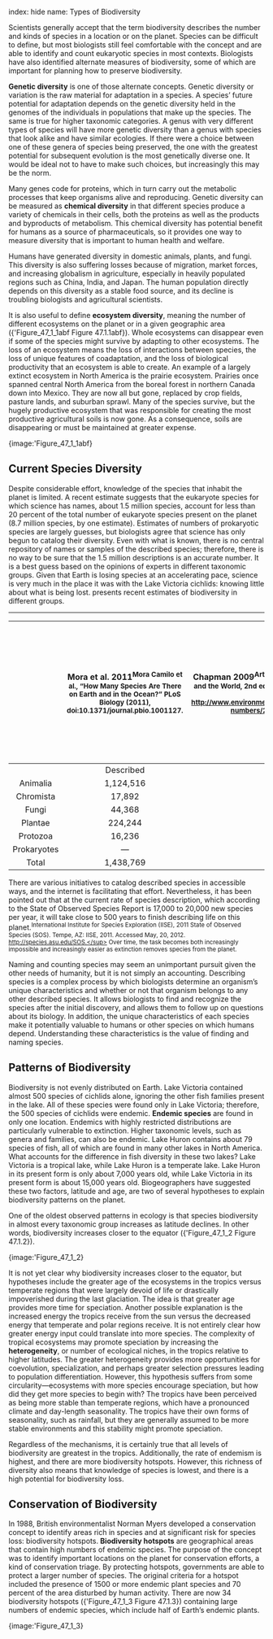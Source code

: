 index: hide
name: Types of Biodiversity

Scientists generally accept that the term biodiversity describes the number and kinds of species in a location or on the planet. Species can be difficult to define, but most biologists still feel comfortable with the concept and are able to identify and count eukaryotic species in most contexts. Biologists have also identified alternate measures of biodiversity, some of which are important for planning how to preserve biodiversity.

 **Genetic diversity** is one of those alternate concepts. Genetic diversity or variation is the raw material for adaptation in a species. A species’ future potential for adaptation depends on the genetic diversity held in the genomes of the individuals in populations that make up the species. The same is true for higher taxonomic categories. A genus with very different types of species will have more genetic diversity than a genus with species that look alike and have similar ecologies. If there were a choice between one of these genera of species being preserved, the one with the greatest potential for subsequent evolution is the most genetically diverse one. It would be ideal not to have to make such choices, but increasingly this may be the norm.

Many genes code for proteins, which in turn carry out the metabolic processes that keep organisms alive and reproducing. Genetic diversity can be measured as  **chemical diversity** in that different species produce a variety of chemicals in their cells, both the proteins as well as the products and byproducts of metabolism. This chemical diversity has potential benefit for humans as a source of pharmaceuticals, so it provides one way to measure diversity that is important to human health and welfare.

Humans have generated diversity in domestic animals, plants, and fungi. This diversity is also suffering losses because of migration, market forces, and increasing globalism in agriculture, especially in heavily populated regions such as China, India, and Japan. The human population directly depends on this diversity as a stable food source, and its decline is troubling biologists and agricultural scientists.

It is also useful to define  **ecosystem diversity**, meaning the number of different ecosystems on the planet or in a given geographic area ({'Figure_47_1_1abf Figure 47.1.1abf}). Whole ecosystems can disappear even if some of the species might survive by adapting to other ecosystems. The loss of an ecosystem means the loss of interactions between species, the loss of unique features of coadaptation, and the loss of biological productivity that an ecosystem is able to create. An example of a largely extinct ecosystem in North America is the prairie ecosystem. Prairies once spanned central North America from the boreal forest in northern Canada down into Mexico. They are now all but gone, replaced by crop fields, pasture lands, and suburban sprawl. Many of the species survive, but the hugely productive ecosystem that was responsible for creating the most productive agricultural soils is now gone. As a consequence, soils are disappearing or must be maintained at greater expense.


{image:'Figure_47_1_1abf}
        

## Current Species Diversity

Despite considerable effort, knowledge of the species that inhabit the planet is limited. A recent estimate suggests that the eukaryote species for which science has names, about 1.5 million species, account for less than 20 percent of the total number of eukaryote species present on the planet (8.7 million species, by one estimate). Estimates of numbers of prokaryotic species are largely guesses, but biologists agree that science has only begun to catalog their diversity. Even with what is known, there is no central repository of names or samples of the described species; therefore, there is no way to be sure that the 1.5 million descriptions is an accurate number. It is a best guess based on the opinions of experts in different taxonomic groups. Given that Earth is losing species at an accelerating pace, science is very much in the place it was with the Lake Victoria cichlids: knowing little about what is being lost.  presents recent estimates of biodiversity in different groups.


****

|   | Mora et al. 2011<sup>Mora Camilo et al., “How Many Species Are There on Earth and in the Ocean?” PLoS Biology (2011), doi:10.1371/journal.pbio.1001127.</sup>  | Chapman 2009<sup>Arthur D. Chapman, Numbers of Living Species in Australia and the World, 2nd ed. (Canberra, AU: Australian Biological Resources Study, 2009). http://www.environment.gov.au/biodiversity/abrs/publications/other/species-numbers/2009/pubs/nlsaw-2nd-complete.pdf.</sup>  | Groombridge & Jenkins 2002<sup>Brian Groombridge and Martin D. Jenkins. World Atlas of Biodiversity: Earth’s Living Resources in the 21st Century. Berkeley: University of California Press, 2002.</sup>  |
|:-:|:-:|:-:|:-:|
|  | Described | Predicted | Described | Predicted | Described | Predicted |
| Animalia | 1,124,516 | 9,920,000 | 1,424,153 | 6,836,330 | 1,225,500 | 10,820,000 |
| Chromista | 17,892 | 34,900 | 25,044 | 200,500 | — | — |
| Fungi | 44,368 | 616,320 | 98,998 | 1,500,000 | 72,000 | 1,500,000 |
| Plantae | 224,244 | 314,600 | 310,129 | 390,800 | 270,000 | 320,000 |
| Protozoa | 16,236 | 72,800 | 28,871 | 1,000,000 | 80,000 | 600,000 |
| Prokaryotes | — | — | 10,307 | 1,000,000 | 10,175 | — |
| Total | 1,438,769 | 10,960,000 | 1,897,502 | 10,897,630 | 1,657,675 | 13,240,000 |
    

There are various initiatives to catalog described species in accessible ways, and the internet is facilitating that effort. Nevertheless, it has been pointed out that at the current rate of species description, which according to the State of Observed Species Report is 17,000 to 20,000 new species per year, it will take close to 500 years to finish describing life on this planet.<sup>International Institute for Species Exploration (IISE), 2011 State of Observed Species (SOS). Tempe, AZ: IISE, 2011. Accessed May, 20, 2012. http://species.asu.edu/SOS.</sup> Over time, the task becomes both increasingly impossible and increasingly easier as extinction removes species from the planet.

Naming and counting species may seem an unimportant pursuit given the other needs of humanity, but it is not simply an accounting. Describing species is a complex process by which biologists determine an organism’s unique characteristics and whether or not that organism belongs to any other described species. It allows biologists to find and recognize the species after the initial discovery, and allows them to follow up on questions about its biology. In addition, the unique characteristics of each species make it potentially valuable to humans or other species on which humans depend. Understanding these characteristics is the value of finding and naming species.

## Patterns of Biodiversity

Biodiversity is not evenly distributed on Earth. Lake Victoria contained almost 500 species of cichlids alone, ignoring the other fish families present in the lake. All of these species were found only in Lake Victoria; therefore, the 500 species of cichlids were endemic.  **Endemic species** are found in only one location. Endemics with highly restricted distributions are particularly vulnerable to extinction. Higher taxonomic levels, such as genera and families, can also be endemic. Lake Huron contains about 79 species of fish, all of which are found in many other lakes in North America. What accounts for the difference in fish diversity in these two lakes? Lake Victoria is a tropical lake, while Lake Huron is a temperate lake. Lake Huron in its present form is only about 7,000 years old, while Lake Victoria in its present form is about 15,000 years old. Biogeographers have suggested these two factors, latitude and age, are two of several hypotheses to explain biodiversity patterns on the planet.

One of the oldest observed patterns in ecology is that species biodiversity in almost every taxonomic group increases as latitude declines. In other words, biodiversity increases closer to the equator ({'Figure_47_1_2 Figure 47.1.2}).


{image:'Figure_47_1_2}
        

It is not yet clear why biodiversity increases closer to the equator, but hypotheses include the greater age of the ecosystems in the tropics versus temperate regions that were largely devoid of life or drastically impoverished during the last glaciation. The idea is that greater age provides more time for speciation. Another possible explanation is the increased energy the tropics receive from the sun versus the decreased energy that temperate and polar regions receive. It is not entirely clear how greater energy input could translate into more species. The complexity of tropical ecosystems may promote speciation by increasing the  **heterogeneity**, or number of ecological niches, in the tropics relative to higher latitudes. The greater heterogeneity provides more opportunities for coevolution, specialization, and perhaps greater selection pressures leading to population differentiation. However, this hypothesis suffers from some circularity—ecosystems with more species encourage speciation, but how did they get more species to begin with? The tropics have been perceived as being more stable than temperate regions, which have a pronounced climate and day-length seasonality. The tropics have their own forms of seasonality, such as rainfall, but they are generally assumed to be more stable environments and this stability might promote speciation.

Regardless of the mechanisms, it is certainly true that all levels of biodiversity are greatest in the tropics. Additionally, the rate of endemism is highest, and there are more biodiversity hotspots. However, this richness of diversity also means that knowledge of species is lowest, and there is a high potential for biodiversity loss.

## Conservation of Biodiversity

In 1988, British environmentalist Norman Myers developed a conservation concept to identify areas rich in species and at significant risk for species loss: biodiversity hotspots.  **Biodiversity hotspots** are geographical areas that contain high numbers of endemic species. The purpose of the concept was to identify important locations on the planet for conservation efforts, a kind of conservation triage. By protecting hotspots, governments are able to protect a larger number of species. The original criteria for a hotspot included the presence of 1500 or more endemic plant species and 70 percent of the area disturbed by human activity. There are now 34 biodiversity hotspots ({'Figure_47_1_3 Figure 47.1.3}) containing large numbers of endemic species, which include half of Earth’s endemic plants.


{image:'Figure_47_1_3}
        
